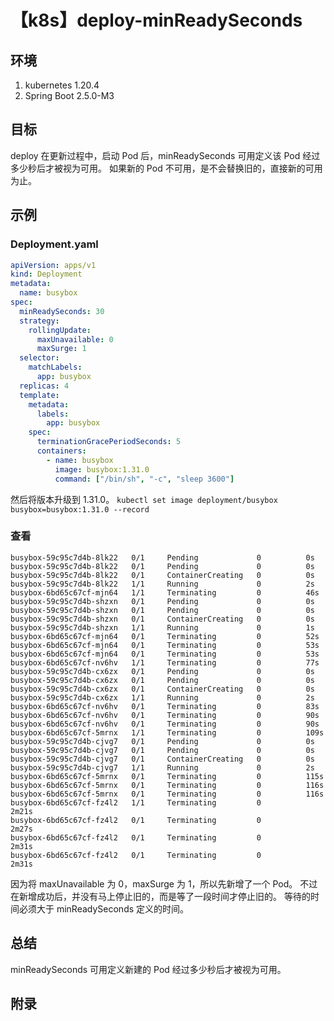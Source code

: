 # 【k8s】deploy-minReadySeconds

## 环境

1. kubernetes 1.20.4
2. Spring Boot 2.5.0-M3

## 目标

deploy 在更新过程中，启动 Pod 后，minReadySeconds 可用定义该 Pod 经过多少秒后才被视为可用。
如果新的 Pod 不可用，是不会替换旧的，直接新的可用为止。

## 示例

### Deployment.yaml

```yaml
apiVersion: apps/v1
kind: Deployment
metadata:
  name: busybox
spec:
  minReadySeconds: 30
  strategy:
    rollingUpdate:
      maxUnavailable: 0
      maxSurge: 1
  selector:
    matchLabels:
      app: busybox
  replicas: 4
  template:
    metadata:
      labels:
        app: busybox
    spec:
      terminationGracePeriodSeconds: 5
      containers:
        - name: busybox
          image: busybox:1.31.0
          command: ["/bin/sh", "-c", "sleep 3600"]
```

然后将版本升级到 1.31.0。
`kubectl set image deployment/busybox busybox=busybox:1.31.0 --record`

### 查看

```
busybox-59c95c7d4b-8lk22   0/1     Pending             0          0s
busybox-59c95c7d4b-8lk22   0/1     Pending             0          0s
busybox-59c95c7d4b-8lk22   0/1     ContainerCreating   0          0s
busybox-59c95c7d4b-8lk22   1/1     Running             0          2s
busybox-6bd65c67cf-mjn64   1/1     Terminating         0          46s
busybox-59c95c7d4b-shzxn   0/1     Pending             0          0s
busybox-59c95c7d4b-shzxn   0/1     Pending             0          0s
busybox-59c95c7d4b-shzxn   0/1     ContainerCreating   0          0s
busybox-59c95c7d4b-shzxn   1/1     Running             0          1s
busybox-6bd65c67cf-mjn64   0/1     Terminating         0          52s
busybox-6bd65c67cf-mjn64   0/1     Terminating         0          53s
busybox-6bd65c67cf-mjn64   0/1     Terminating         0          53s
busybox-6bd65c67cf-nv6hv   1/1     Terminating         0          77s
busybox-59c95c7d4b-cx6zx   0/1     Pending             0          0s
busybox-59c95c7d4b-cx6zx   0/1     Pending             0          0s
busybox-59c95c7d4b-cx6zx   0/1     ContainerCreating   0          0s
busybox-59c95c7d4b-cx6zx   1/1     Running             0          2s
busybox-6bd65c67cf-nv6hv   0/1     Terminating         0          83s
busybox-6bd65c67cf-nv6hv   0/1     Terminating         0          90s
busybox-6bd65c67cf-nv6hv   0/1     Terminating         0          90s
busybox-6bd65c67cf-5mrnx   1/1     Terminating         0          109s
busybox-59c95c7d4b-cjvg7   0/1     Pending             0          0s
busybox-59c95c7d4b-cjvg7   0/1     Pending             0          0s
busybox-59c95c7d4b-cjvg7   0/1     ContainerCreating   0          0s
busybox-59c95c7d4b-cjvg7   1/1     Running             0          2s
busybox-6bd65c67cf-5mrnx   0/1     Terminating         0          115s
busybox-6bd65c67cf-5mrnx   0/1     Terminating         0          116s
busybox-6bd65c67cf-5mrnx   0/1     Terminating         0          116s
busybox-6bd65c67cf-fz4l2   1/1     Terminating         0          2m21s
busybox-6bd65c67cf-fz4l2   0/1     Terminating         0          2m27s
busybox-6bd65c67cf-fz4l2   0/1     Terminating         0          2m31s
busybox-6bd65c67cf-fz4l2   0/1     Terminating         0          2m31s
```

因为将 maxUnavailable 为 0，maxSurge 为 1，所以先新增了一个 Pod。
不过在新增成功后，并没有马上停止旧的，而是等了一段时间才停止旧的。
等待的时间必须大于 minReadySeconds 定义的时间。

## 总结

minReadySeconds 可用定义新建的 Pod 经过多少秒后才被视为可用。

## 附录
